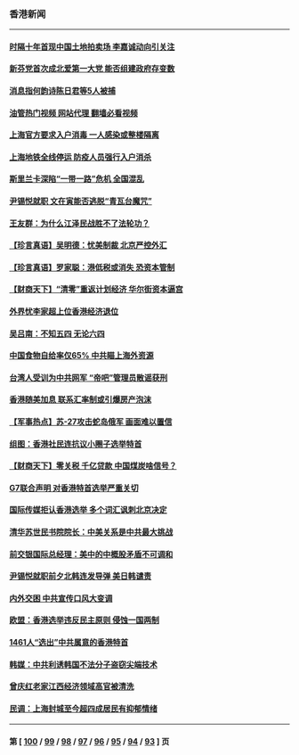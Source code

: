 ### 香港新闻
---
#### [时隔十年首现中国土地拍卖场 李嘉诚动向引关注](../../pages/ncid1349362/n13733574.md?05120045) 
#### [新芬党首次成北爱第一大党 能否组建政府存变数](../../pages/ncid1349362/n13733562.md?05120045) 
#### [消息指何韵诗陈日君等5人被捕](../../pages/ncid1349362/n13733503.md?05120045) 
#### [油管热门视频 网站代理 翻墙必看视频](http://209.222.30.114:81/youtube.html?05120045)
#### [上海官方要求入户消毒 一人感染或整楼隔离](../../pages/ncid1349362/n13733427.md?05120045) 
#### [上海地铁全线停运 防疫人员强行入户消杀](../../pages/ncid1349362/n13732933.md?05120045) 
#### [斯里兰卡深陷“一带一路”危机 全国混乱](../../pages/ncid1349362/n13732915.md?05120045) 
#### [尹锡悦就职 文在寅能否逃脱“青瓦台魔咒”](../../pages/ncid1349362/n13732873.md?05120045) 
#### [王友群：为什么江泽民战胜不了法轮功？](../../pages/ncid1349362/n13732367.md?05120045) 
#### [【珍言真语】吴明德：忧美制裁 北京严控外汇](../../pages/ncid1349362/n13732623.md?05120045) 
#### [【珍言真语】罗家聪：港低税或消失 恐资本管制](../../pages/ncid1349362/n13731465.md?05120045) 
#### [【财商天下】“清零”重返计划经济 华尔街资本逼宫](../../pages/ncid1349362/n13732331.md?05120045) 
#### [外界忧李家超上位香港经济退位](../../pages/ncid1349362/n13732290.md?05120045) 
#### [吴吕南：不知五四 无论六四](../../pages/ncid1349362/n13732297.md?05120045) 
#### [中国食物自给率仅65% 中共瞄上海外资源](../../pages/ncid1349362/n13732272.md?05120045) 
#### [台湾人受训为中共网军 “帝吧”管理员散谣获刑](../../pages/ncid1349362/n13732240.md?05120045) 
#### [香港随美加息 联系汇率制或引爆房产泡沫](../../pages/ncid1349362/n13732223.md?05120045) 
#### [【军事热点】苏-27攻击蛇岛俄军 画面难以置信](../../pages/ncid1349362/n13731536.md?05120045) 
#### [组图：香港社民连抗议小圈子选举特首](../../pages/ncid1349362/n13731959.md?05120045) 
#### [【财商天下】零关税 千亿贷款 中国煤炭啥信号？](../../pages/ncid1349362/n13731880.md?05120045) 
#### [G7联合声明 对香港特首选举严重关切](../../pages/ncid1349362/n13731520.md?05120045) 
#### [国际传媒拒认香港选举 多个词汇讽刺北京决定](../../pages/ncid1349362/n13731496.md?05120045) 
#### [清华苏世民书院院长：中美关系是中共最大挑战](../../pages/ncid1349362/n13731460.md?05120045) 
#### [前交银国际总经理：美中的中概股矛盾不可调和](../../pages/ncid1349362/n13731487.md?05120045) 
#### [尹锡悦就职前夕北韩连发导弹 美日韩谴责](../../pages/ncid1349362/n13731444.md?05120045) 
#### [内外交困 中共宣传口风大变调](../../pages/ncid1349362/n13730675.md?05120045) 
#### [欧盟：香港选举违反民主原则 侵蚀一国两制](../../pages/ncid1349362/n13730387.md?05120045) 
#### [1461人“选出”中共属意的香港特首](../../pages/ncid1349362/n13730433.md?05120045) 
#### [韩媒：中共利诱韩国不法分子盗窃尖端技术](../../pages/ncid1349362/n13730424.md?05120045) 
#### [曾庆红老家江西经济领域高官被清洗](../../pages/ncid1349362/n13730401.md?05120045) 
#### [民调：上海封城至今超四成居民有抑郁情绪](../../pages/ncid1349362/n13730381.md?05120045) 

---
#### 第 [ [100](./100.md?05120045) / [99](./99.md?05120045) / [98](./98.md?05120045) / [97](./97.md?05120045) / [96](./96.md?05120045) / [95](./95.md?05120045) / [94](./94.md?05120045) / [93](./93.md?05120045) ] 页

